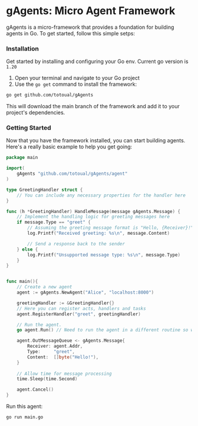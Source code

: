 # gAgents: Micro Agent Framework

gAgents is a micro-framework that provides a foundation for building agents in Go.
To get started, follow this simple setps:

### Installation
Get started by installing and configuring your Go env. Current go version is `1.20`

1. Open your terminal and navigate to your Go project
2. Use the `go get` command to install the framework:

```bash
go get github.com/totoual/gAgents
```

This will download the main branch of the framework and add it to your project's
dependencies.

### Getting Started

Now that you have the framework installed, you can start building agents. Here's a really basic example to help you get going:

```go
package main

import(
    gAgents "github.com/totoual/gAgents/agent"
)

type GreetingHandler struct {
	// You can include any necessary properties for the handler here
}

func (h *GreetingHandler) HandleMessage(message gAgents.Message) {
	// Implement the handling logic for greeting messages here
	if message.Type == "greet" {
		// Assuming the greeting message format is "Hello, {Receiver}!"
		log.Printf("Received greeting: %s\n", message.Content)

		// Send a response back to the sender
	} else {
		log.Printf("Unsupported message type: %s\n", message.Type)
	}
}


func main(){
    // Create a new agent
    agent := gAgents.NewAgent("Alice", "localhost:8000")

    greetingHandler := &GreetingHandler{}
    // Here you can register acts, handlers and tasks
    agent.RegisterHandler("greet", greetingHandler)

    // Run the agent.
    go agent.Run() // Need to run the agent in a different routine so we can send a message for the example:

    agent.OutMessageQueue <- gAgents.Message{
		Receiver: agent.Addr,
		Type:     "greet",
		Content:  []byte("Hello!"),
	}
    
    // Allow time for message processing
	time.Sleep(time.Second)

    agent.Cancel()  
}
```
Run this agent:

```bash
go run main.go
```